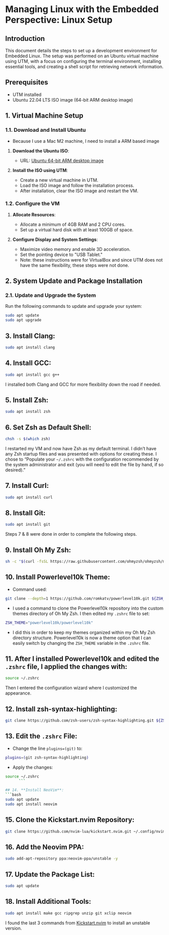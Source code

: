 # Managing Linux with the Embedded Perspective: Linux Setup

## Introduction

This document details the steps to set up a development environment for Embedded Linux. The setup was performed on an Ubuntu virtual machine using UTM, with a focus on configuring the terminal environment, installing essential tools, and creating a shell script for retrieving network information.

## Prerequisites

- UTM installed
- Ubuntu 22.04 LTS ISO image (64-bit ARM desktop image)

## 1. Virtual Machine Setup

### 1.1. Download and Install Ubuntu

 - Because I use a Mac M2 machine, I need to install a ARM based image

1. **Download the Ubuntu ISO**:
   - URL: [Ubuntu 64-bit ARM desktop image](https://cdimage.ubuntu.com/jammy/daily-live/current/)

2. **Install the ISO using UTM**:
   - Create a new virtual machine in UTM.
   - Load the ISO image and follow the installation process.
   - After installation, clear the ISO image and restart the VM.

### 1.2. Configure the VM

1. **Allocate Resources**:
   - Allocate a minimum of 4GB RAM and 2 CPU cores.
   - Set up a virtual hard disk with at least 100GB of space.

2. **Configure Display and System Settings**:
   - Maximize video memory and enable 3D acceleration.
   - Set the pointing device to "USB Tablet."
   - Note: these instructions were for VirtualBox and since UTM does not have the same flexibility, these steps were not done.

## 2. System Update and Package Installation

### 2.1. Update and Upgrade the System

Run the following commands to update and upgrade your system:

```bash
sudo apt update
sudo apt upgrade
```

## 3. **Install Clang**:
```bash
sudo apt install clang
```

## 4. **Install GCC**:
```bash
sudo apt install gcc g++
```
I installed both Clang and GCC for more flexibility down the road if needed.

## 5. **Install Zsh**:
```bash
sudo apt install zsh
```

## 6. **Set Zsh as Default Shell**:
```bash
chsh -s $(which zsh)
```

I restarted my VM and now have Zsh as my default terminal. I didn’t have any Zsh startup files and was presented with options for creating these. I chose to “Populate your `~/.zshrc` with the configuration recommended by the system administrator and exit (you will need to edit the file by hand, if so desired).”

## 7. **Install Curl**:
```bash
sudo apt install curl
```

## 8. **Install Git**:
```bash
sudo apt install git
```
Steps 7 & 8 were done in order to complete the following steps.

## 9. **Install Oh My Zsh**:
```bash
sh -c "$(curl -fsSL https://raw.githubusercontent.com/ohmyzsh/ohmyzsh/master/tools/install.sh)"
```

## 10. **Install Powerlevel10k Theme**:
- Command used:
```bash
git clone --depth=1 https://github.com/romkatv/powerlevel10k.git ${ZSH_CUSTOM:-$HOME/.oh-my-zsh/custom}/themes/powerlevel10k
```

- I used a command to clone the Powerlevel10k repository into the custom themes directory of Oh My Zsh. I then edited my `.zshrc` file to set:

```bash
ZSH_THEME="powerlevel10k/powerlevel10k"
```
- I did this in order to keep my themes organized within my Oh My Zsh directory structure. Powerlevel10k is now a theme option that I can easily switch by changing the `ZSH_THEME` variable in the `.zshrc` file.

## 11. After I installed Powerlevel10k and edited the `.zshrc` file, I applied the changes with:
```bash
source ~/.zshrc
```

Then I entered the configuration wizard where I customized the appearance.

## 12. **Install zsh-syntax-highlighting**:
```bash
git clone https://github.com/zsh-users/zsh-syntax-highlighting.git ${ZSH_CUSTOM:-$HOME/.oh-my-zsh/custom}/plugins/zsh-syntax-highlighting
```

## 13. **Edit the `.zshrc` File**:
- Change the line `plugins=(git)` to:
```bash
plugins=(git zsh-syntax-highlighting)
```
- Apply the changes:
```bash
source ~/.zshrc
      ```

## 14. **Install NeoVim**:
```bash
sudo apt update
sudo apt install neovim
```

## 15. **Clone the Kickstart.nvim Repository**:
```bash
git clone https://github.com/nvim-lua/kickstart.nvim.git ~/.config/nvim
```

## 16. **Add the Neovim PPA**:
```bash
sudo add-apt-repository ppa:neovim-ppa/unstable -y
```

## 17. **Update the Package List**:
```bash
sudo apt update
```

## 18. **Install Additional Tools**:
```bash
sudo apt install make gcc ripgrep unzip git xclip neovim
```
I found the last 3 commands from [Kickstart.nvim](https://github.com/nvim-lua/kickstart.nvim) to install an unstable version.
